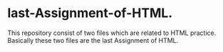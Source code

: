# last-Assignment-of-HTML.
This repository consist of two files which are related to HTML practice.
Basically these two files are the last Assignment of HTML.
